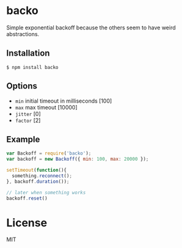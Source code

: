 # backo

  Simple exponential backoff because the others seem to have weird abstractions.

## Installation

```
$ npm install backo
```

## Options

 - `min` initial timeout in milliseconds [100]
 - `max` max timeout [10000]
 - `jitter` [0]
 - `factor` [2]

## Example

```js
var Backoff = require('backo');
var backoff = new Backoff({ min: 100, max: 20000 });

setTimeout(function(){
  something.reconnect();
}, backoff.duration());

// later when something works
backoff.reset()
```

# License

  MIT